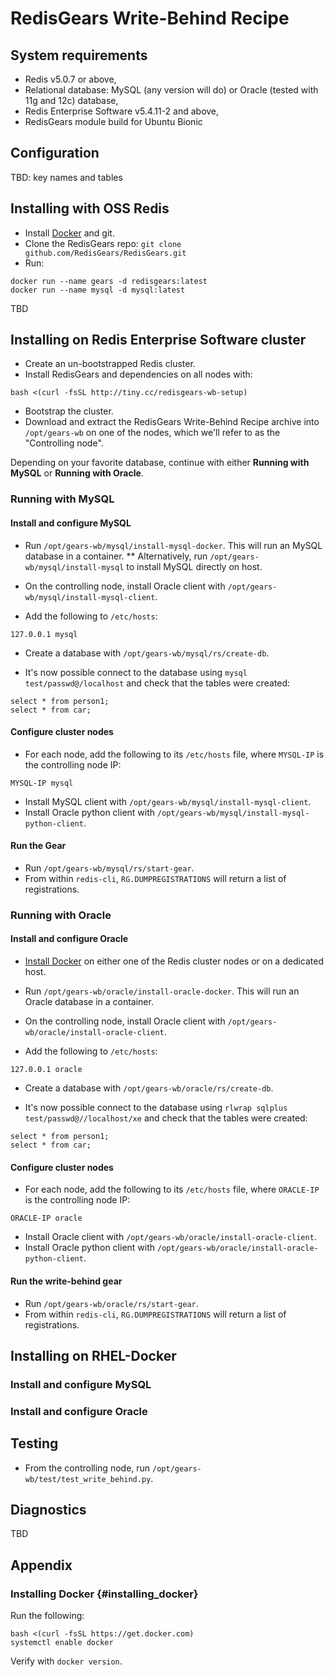 # RedisGears Write-Behind Recipe

## System requirements

* Redis v5.0.7 or above,
* Relational database: MySQL (any version will do) or Oracle (tested with 11g and 12c) database,
* Redis Enterprise Software v5.4.11-2 and above,
* RedisGears module build for Ubuntu Bionic

## Configuration

TBD: key names and tables

## Installing with OSS Redis

* Install [Docker](#insalling_docker) and git.
* Clone the RedisGears repo: `git clone github.com/RedisGears/RedisGears.git`
* Run:
```
docker run --name gears -d redisgears:latest
docker run --name mysql -d mysql:latest
```
TBD

## Installing on Redis Enterprise Software cluster

* Create an un-bootstrapped Redis cluster.
* Install RedisGears and dependencies on all nodes with:
```
bash <(curl -fsSL http://tiny.cc/redisgears-wb-setup)
```
* Bootstrap the cluster.
* Download and extract the RedisGears Write-Behind Recipe archive into `/opt/gears-wb` on one of the nodes, which we'll refer to as the "Controlling node".

Depending on your favorite database, continue with either **Running with MySQL** or **Running with Oracle**.

### Running with MySQL

#### Install and configure MySQL

* Run `/opt/gears-wb/mysql/install-mysql-docker`. This will run an MySQL database in a container.
** Alternatively, run `/opt/gears-wb/mysql/install-mysql` to install MySQL directly on host.

* On the controlling node, install Oracle client with `/opt/gears-wb/mysql/install-mysql-client`.

* Add the following to `/etc/hosts`:

```
127.0.0.1 mysql
```

* Create a database with `/opt/gears-wb/mysql/rs/create-db`.

* It's now possible connect to the database using `mysql test/passwd@/localhost` and check that the tables were created:

```
select * from person1;
select * from car;
```

#### Configure cluster nodes

* For each node, add the following to its `/etc/hosts` file, where `MYSQL-IP` is the controlling node IP:

```
MYSQL-IP mysql
```

* Install MySQL client with `/opt/gears-wb/mysql/install-mysql-client`.
* Install Oracle python client with `/opt/gears-wb/mysql/install-mysql-python-client`.

#### Run the Gear

* Run `/opt/gears-wb/mysql/rs/start-gear`.
* From within `redis-cli`, `RG.DUMPREGISTRATIONS` will return a list of registrations.

### Running with Oracle

#### Install and configure Oracle

* [Install Docker](#insalling_docker) on either one of the Redis cluster nodes or on a dedicated host.

* Run `/opt/gears-wb/oracle/install-oracle-docker`. This will run an Oracle database in a container.

* On the controlling node, install Oracle client with `/opt/gears-wb/oracle/install-oracle-client`.

* Add the following to `/etc/hosts`:

```
127.0.0.1 oracle
```

* Create a database with `/opt/gears-wb/oracle/rs/create-db`.

* It's now possible connect to the database using `rlwrap sqlplus test/passwd@//localhost/xe` and check that the tables were created:

```
select * from person1;
select * from car;
```

#### Configure cluster nodes

* For each node, add the following to its `/etc/hosts` file, where `ORACLE-IP` is the controlling node IP:

```
ORACLE-IP oracle
```

* Install Oracle client with `/opt/gears-wb/oracle/install-oracle-client`.
* Install Oracle python client with `/opt/gears-wb/oracle/install-oracle-python-client`.

#### Run the write-behind gear

* Run `/opt/gears-wb/oracle/rs/start-gear`.
* From within `redis-cli`, `RG.DUMPREGISTRATIONS` will return a list of registrations.

## Installing on RHEL-Docker

### Install and configure MySQL

### Install and configure Oracle

## Testing

* From the controlling node, run `/opt/gears-wb/test/test_write_behind.py`.

## Diagnostics

TBD

## Appendix

### Installing Docker {#installing_docker}
Run the following:
```
bash <(curl -fsSL https://get.docker.com)
systemctl enable docker
```

Verify with ```docker version```.

